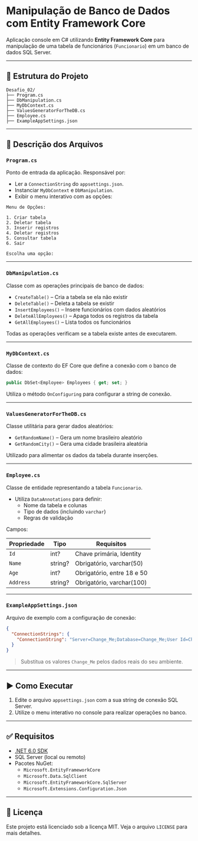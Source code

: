 ﻿# Manipulação de Banco de Dados com Entity Framework Core

Aplicação console em C# utilizando **Entity Framework Core** para manipulação de uma tabela de funcionários (`Funcionario`) em um banco de dados SQL Server.

---

## 📁 Estrutura do Projeto

```
Desafio_02/
├── Program.cs
├── DbManipulation.cs
├── MyDbContext.cs
├── ValuesGeneratorForTheDB.cs
├── Employee.cs
├── ExampleAppSettings.json
```

---

## 📌 Descrição dos Arquivos

### `Program.cs`
Ponto de entrada da aplicação. Responsável por:

- Ler a `ConnectionString` do `appsettings.json`.
- Instanciar `MyDbContext` e `DbManipulation`.
- Exibir o menu interativo com as opções:

```
Menu de Opções:

1. Criar tabela
2. Deletar tabela
3. Inserir registros
4. Deletar registros
5. Consultar tabela
6. Sair

Escolha uma opção: 
```

---

### `DbManipulation.cs`
Classe com as operações principais de banco de dados:

- `CreateTable()` – Cria a tabela se ela não existir
- `DeleteTable()` – Deleta a tabela se existir
- `InsertEmployees()` – Insere funcionários com dados aleatórios
- `DeleteAllEmployees()` – Apaga todos os registros da tabela
- `GetAllEmployees()` – Lista todos os funcionários

Todas as operações verificam se a tabela existe antes de executarem.

---

### `MyDbContext.cs`
Classe de contexto do EF Core que define a conexão com o banco de dados:

```csharp
public DbSet<Employee> Employees { get; set; }
```

Utiliza o método `OnConfiguring` para configurar a string de conexão.

---

### `ValuesGeneratorForTheDB.cs`
Classe utilitária para gerar dados aleatórios:

- `GetRandomName()` – Gera um nome brasileiro aleatório
- `GetRandomCity()` – Gera uma cidade brasileira aleatória

Utilizado para alimentar os dados da tabela durante inserções.

---

### `Employee.cs`
Classe de entidade representando a tabela `Funcionario`.

- Utiliza `DataAnnotations` para definir:
  - Nome da tabela e colunas
  - Tipo de dados (incluindo `varchar`)
  - Regras de validação

Campos:

| Propriedade | Tipo         | Requisitos                     |
|-------------|--------------|--------------------------------|
| `Id`        | int?         | Chave primária, Identity       |
| `Name`      | string?      | Obrigatório, varchar(50)       |
| `Age`       | int?         | Obrigatório, entre 18 e 50     |
| `Address`   | string?      | Obrigatório, varchar(100)      |

---

### `ExampleAppSettings.json`
Arquivo de exemplo com a configuração de conexão:

```json
{
  "ConnectionStrings": {
    "ConnectionString": "Server=Change_Me;Database=Change_Me;User Id=Change_Me;Password=Change_Me;TrustServerCertificate=True;"
  }
}
```

> Substitua os valores `Change_Me` pelos dados reais do seu ambiente.

---

## ▶️ Como Executar

1. Edite o arquivo `appsettings.json` com a sua string de conexão SQL Server.
2. Utilize o menu interativo no console para realizar operações no banco.

---

## ✅ Requisitos

- [.NET 6.0 SDK](https://dotnet.microsoft.com/download)
- SQL Server (local ou remoto)
- Pacotes NuGet:
  - `Microsoft.EntityFrameworkCore`
  - `Microsoft.Data.SqlClient`
  - `Microsoft.EntityFrameworkCore.SqlServer`
  - `Microsoft.Extensions.Configuration.Json`

---

## 📄 Licença

Este projeto está licenciado sob a licença MIT. Veja o arquivo `LICENSE` para mais detalhes.